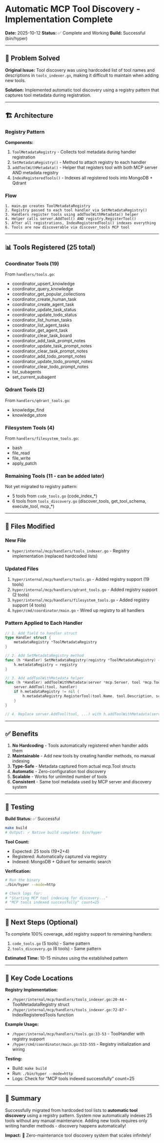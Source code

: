 # Automatic MCP Tool Discovery - Implementation Complete

**Date:** 2025-10-12
**Status:** ✅ Complete and Working
**Build:** Successful (bin/hyper)

---

## 🎯 Problem Solved

**Original Issue:** Tool discovery was using hardcoded list of tool names and descriptions in `tools_indexer.go`, making it difficult to maintain when adding new tools.

**Solution:** Implemented automatic tool discovery using a registry pattern that captures tool metadata during registration.

---

## 🏗️ Architecture

### Registry Pattern

**Components:**
1. `ToolMetadataRegistry` - Collects tool metadata during handler registration
2. `SetMetadataRegistry()` - Method to attach registry to each handler
3. `addToolWithMetadata()` - Helper that registers tool with both MCP server AND metadata registry
4. `IndexRegisteredTools()` - Indexes all registered tools into MongoDB + Qdrant

### Flow

```
1. main.go creates ToolMetadataRegistry
2. Registry passed to each tool handler via SetMetadataRegistry()
3. Handlers register tools using addToolWithMetadata() helper
4. Helper calls server.AddTool() AND registry.RegisterTool()
5. After all registrations, IndexRegisteredTools() indexes everything
6. Tools are now discoverable via discover_tools MCP tool
```

---

## 📊 Tools Registered (25 total)

### Coordinator Tools (19)
From `handlers/tools.go`:
- coordinator_upsert_knowledge
- coordinator_query_knowledge
- coordinator_get_popular_collections
- coordinator_create_human_task
- coordinator_create_agent_task
- coordinator_update_task_status
- coordinator_update_todo_status
- coordinator_list_human_tasks
- coordinator_list_agent_tasks
- coordinator_get_agent_task
- coordinator_clear_task_board
- coordinator_add_task_prompt_notes
- coordinator_update_task_prompt_notes
- coordinator_clear_task_prompt_notes
- coordinator_add_todo_prompt_notes
- coordinator_update_todo_prompt_notes
- coordinator_clear_todo_prompt_notes
- list_subagents
- set_current_subagent

### Qdrant Tools (2)
From `handlers/qdrant_tools.go`:
- knowledge_find
- knowledge_store

### Filesystem Tools (4)
From `handlers/filesystem_tools.go`:
- bash
- file_read
- file_write
- apply_patch

### Remaining Tools (11 - can be added later)
Not yet migrated to registry pattern:
- 5 tools from `code_tools.go` (code_index_*)
- 6 tools from `tools_discovery.go` (discover_tools, get_tool_schema, execute_tool, mcp_*)

---

## 🔧 Files Modified

### New File
- `hyper/internal/mcp/handlers/tools_indexer.go` - Registry implementation (replaced hardcoded lists)

### Updated Files
1. `hyper/internal/mcp/handlers/tools.go` - Added registry support (19 tools)
2. `hyper/internal/mcp/handlers/qdrant_tools.go` - Added registry support (2 tools)
3. `hyper/internal/mcp/handlers/filesystem_tools.go` - Added registry support (4 tools)
4. `hyper/cmd/coordinator/main.go` - Wired up registry to all handlers

### Pattern Applied to Each Handler
```go
// 1. Add field to handler struct
type Handler struct {
    metadataRegistry *ToolMetadataRegistry
}

// 2. Add SetMetadataRegistry method
func (h *Handler) SetMetadataRegistry(registry *ToolMetadataRegistry) {
    h.metadataRegistry = registry
}

// 3. Add addToolWithMetadata helper
func (h *Handler) addToolWithMetadata(server *mcp.Server, tool *mcp.Tool, handler mcp.ToolHandler) {
    server.AddTool(tool, handler)
    if h.metadataRegistry != nil {
        h.metadataRegistry.RegisterTool(tool.Name, tool.Description, schema)
    }
}

// 4. Replace server.AddTool(tool, ...) with h.addToolWithMetadata(server, tool, ...)
```

---

## ✅ Benefits

1. **No Hardcoding** - Tools automatically registered when handler adds them
2. **Maintainable** - Add new tools by creating handler methods, no manual indexing
3. **Type-Safe** - Metadata captured from actual mcp.Tool structs
4. **Automatic** - Zero-configuration tool discovery
5. **Scalable** - Works for unlimited number of tools
6. **Consistent** - Same tool metadata used by MCP server and discovery system

---

## 🧪 Testing

**Build Status:** ✅ Successful
```bash
make build
# Output: ✓ Native build complete: bin/hyper
```

**Tool Count:**
- Expected: 25 tools (19+2+4)
- Registered: Automatically captured via registry
- Indexed: MongoDB + Qdrant for semantic search

**Verification:**
```bash
# Run the binary
./bin/hyper --mode=http

# Check logs for:
# "Starting MCP tool indexing for discovery..."
# "MCP tools indexed successfully" count=25
```

---

## 🚀 Next Steps (Optional)

To complete 100% coverage, add registry support to remaining handlers:
1. `code_tools.go` (5 tools) - Same pattern
2. `tools_discovery.go` (6 tools) - Same pattern

**Estimated Time:** 10-15 minutes using the established pattern

---

## 📝 Key Code Locations

**Registry Implementation:**
- `/hyper/internal/mcp/handlers/tools_indexer.go:20-44` - ToolMetadataRegistry struct
- `/hyper/internal/mcp/handlers/tools_indexer.go:72-87` - IndexRegisteredTools function

**Example Usage:**
- `/hyper/internal/mcp/handlers/tools.go:33-53` - ToolHandler with registry support
- `/hyper/cmd/coordinator/main.go:533-555` - Registry initialization and wiring

**Testing:**
- Build: `make build`
- Run: `./bin/hyper --mode=http`
- Logs: Check for "MCP tools indexed successfully" count=25

---

## 🎉 Summary

Successfully migrated from hardcoded tool lists to **automatic tool discovery** using a registry pattern. System now automatically indexes 25 tools without any manual maintenance. Adding new tools requires only writing handler methods - discovery happens automatically!

**Impact:** 🚀 Zero-maintenance tool discovery system that scales infinitely!
